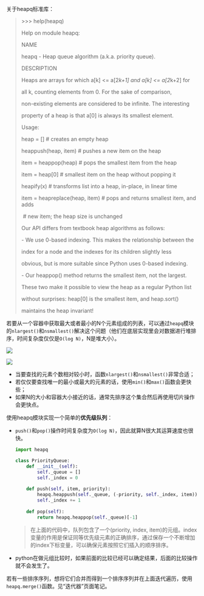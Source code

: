 关于heapq标准库：

> \>>> help(heapq)
>
> Help on module heapq:
>
>  
>
> NAME
>
>   heapq - Heap queue algorithm (a.k.a. priority queue).
>
>  
>
> DESCRIPTION
>
>   Heaps are arrays for which a[k] <= a[2*k+1] and a[k] <= a[2*k+2] for
>
>   all k, counting elements from 0. For the sake of comparison,
>
>   non-existing elements are considered to be infinite. The interesting
>
>   property of a heap is that a[0] is always its smallest element.
>
>  
>
>   Usage:
>
>  
>
>   heap = []      # creates an empty heap
>
>   heappush(heap, item) # pushes a new item on the heap
>
>   item = heappop(heap) # pops the smallest item from the heap
>
>   item = heap[0]    # smallest item on the heap without popping it
>
>   heapify(x)      # transforms list into a heap, in-place, in linear time
>
>   item = heapreplace(heap, item) # pops and returns smallest item, and adds
>
> ​                  \# new item; the heap size is unchanged
>
>  
>
>   Our API differs from textbook heap algorithms as follows:
>
>  
>
>   \- We use 0-based indexing. This makes the relationship between the
>
>    index for a node and the indexes for its children slightly less
>
>    obvious, but is more suitable since Python uses 0-based indexing.
>
>  
>
>   \- Our heappop() method returns the smallest item, not the largest.
>
>  
>
>   These two make it possible to view the heap as a regular Python list
>
>   without surprises: heap[0] is the smallest item, and heap.sort()
>
>   maintains the heap invariant!

若要从一个容器中获取最大或者最小的N个元素组成的列表，可以通过`heapq`模块的`nlargest()`和`nsmallest()`解决这个问题（他们在底层实现里会对数据进行堆排序，时间复杂度仅仅是`O(log N)`，N是堆大小）。

![](https://chua-n.gitee.io/blog-images/notebooks/Python/260.png)

![](https://chua-n.gitee.io/blog-images/notebooks/Python/261.png)

- 当要查找的元素个数相对较小时，函数`nlargest()`和`nsmallest()`非常合适；
- 若仅仅要查找唯一的最小或最大的元素的话，使用`min()`和`max()`函数会更快些；
- 如果N的大小和容器大小接近的话，通常先排序这个集合然后再使用切片操作会更快点。

使用heapq模块实现一个简单的**优先级队列**：

- `push()`和`pop()`操作时间复杂度为`O(log N)`，因此就算N很大其运算速度也很快。

    ```python
    import heapq
    
    class PriorityQueue:
        def __init__(self):
            self._queue = []
            self._index = 0
            
    	def push(self, item, priority):
            heapq.heappush(self._queue, (-priority, self._index, item))
            self._index += 1
            
    	def pop(self):
            return heapq.heappop(self._queue)[-1]
    ```

    > 在上面的代码中，队列包含了一个(priority, index, item)的元组。index变量的作用是保证同等优先级元素的正确排序，通过保存一个不断增加的index下标变量，可以确保元素按照它们插入的顺序排序。

- python在做元组比较时，如果前面的比较已经可以确定结果，后面的比较操作就不会发生了。

若有一些排序序列，想将它们合并而得到一个排序序列并在上面迭代遍历，使用`heapq.merge()`函数。见“迭代器”页面笔记。